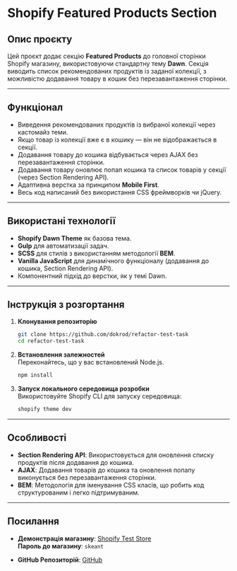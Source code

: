 # Shopify Featured Products Section

## Опис проєкту

Цей проєкт додає секцію **Featured Products** до головної сторінки Shopify магазину, використовуючи стандартну тему **Dawn**. Секція виводить список рекомендованих продуктів із заданої колекції, з можливістю додавання товару в кошик без перезавантаження сторінки.

---

## Функціонал

- Виведення рекомендованих продуктів із вибраної колекції через кастомайз теми.
- Якщо товар із колекції вже є в кошику — він не відображається в секції.
- Додавання товару до кошика відбувається через AJAX без перезавантаження сторінки.
- Додавання товару оновлює попап кошика та список товарів у секції (через Section Rendering API).
- Адаптивна верстка за принципом **Mobile First**.
- Весь код написаний без використання CSS фреймворків чи jQuery.

---

## Використані технології

- **Shopify Dawn Theme** як базова тема.
- **Gulp** для автоматизації задач.
- **SCSS** для стилів з використанням методології **BEM**.
- **Vanilla JavaScript** для динамічного функціоналу (додавання до кошика, Section Rendering API).
- Компонентний підхід до верстки, як у темі Dawn.

---

## Інструкція з розгортання

1. **Клонування репозиторію**  
   ```bash
   git clone https://github.com/dokrod/refactor-test-task
   cd refactor-test-task
   ```

2. **Встановлення залежностей**  
   Переконайтесь, що у вас встановлений Node.js.  
   ```bash
   npm install
   ```

3. **Запуск локального середовища розробки**  
   Використовуйте Shopify CLI для запуску середовища:
   ```bash
   shopify theme dev
   ```

---

## Особливості

- **Section Rendering API**: Використовується для оновлення списку продуктів після додавання до кошика.
- **AJAX**: Додавання товарів до кошика та оновлення попапу виконується без перезавантаження сторінки.
- **BEM**: Методологія для іменування CSS класів, що робить код структурованим і легко підтримуваним.

---

## Посилання

- **Демонстрація магазину**: [Shopify Test Store](https://2cim3e-73.myshopify.com/)  
  **Пароль до магазину**: `skeant`

- **GitHub Репозиторій**: [GitHub](https://github.com/dokrod/refactor-test-task)